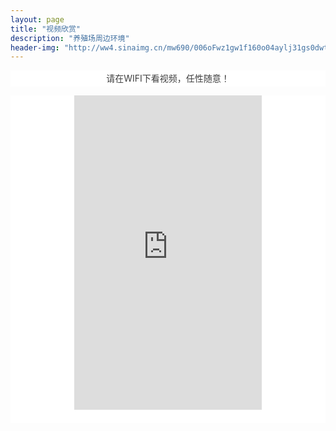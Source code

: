 ```yaml
---
layout: page
title: "视频欣赏"
description: "养殖场周边环境"
header-img: "http://ww4.sinaimg.cn/mw690/006oFwz1gw1f160o04aylj31gs0dwt96.jpg"
---
```


<body>
 <div align="center">
  <p style="max-width: 100%; min-height: 1em; white-space: pre-wrap; color: rgb(62, 62, 62); line-height: 25.6000003814697px; background-color: rgb(255, 255, 255); box-sizing: border-box !important; word-wrap: break-word !important;">请在WIFI下看视频，任性随意！<br style="max-width: 100%; box-sizing: border-box !important; word-wrap: break-word !important;"  /></p><p style="max-width: 100%; min-height: 1em; white-space: pre-wrap; color: rgb(62, 62, 62); line-height: 25.6000003814697px; background-color: rgb(255, 255, 255); box-sizing: border-box !important; word-wrap: break-word !important;"><span style="max-width: 100%; line-height: 22px; font-family: 微软雅黑; font-size: 15px; box-sizing: border-box !important; word-wrap: break-word !important;"><span style="max-width: 100%; color: rgb(127, 127, 127); box-sizing: border-box !important; word-wrap: break-word !important;"><span style="max-width: 100%; color: rgb(62, 62, 62); box-sizing: border-box !important; word-wrap: break-word !important;"><span style="max-width: 100%; color: rgb(127, 127, 127); box-sizing: border-box !important; word-wrap: break-word !important;"><iframe class="video_iframe" height="502.5" data-src="http://v.qq.com/iframe/player.html?vid=a0154ibfqku&amp;width=500&amp;height=375&amp;auto=0" frameborder="0" width="300" allowfullscreen="" qbiframeattached="true" src="http://v.qq.com/iframe/player.html?vid=a0154ibfqku&amp;width=300&amp;height=502.5.5.5&amp;auto=0" scrolling="no" style="max-width: 100%; display: block; z-index: 1; overflow: hidden; box-sizing: border-box !important; word-wrap: break-word !important; width: 300px !important; height: 502.5px !important;"></iframe><br style="max-width: 100%; box-sizing: border-box !important; word-wrap: break-word !important;"  /></span></span></span></span></p>
 </div>
</body>
